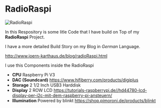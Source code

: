 # RadioRaspi

![RadioRaspi](http://www.joern-karthaus.de/blog/img/radio/radio7.jpg)

In this Respository is some litle Code that I have build on Top of my **RadioRaspi** 
Project.

I have a more detailed Build Story on my Blog in *German* Language.

http://www.joern-karthaus.de/blog/radioRaspi.html

I use this Components inside the RadioRaspi

* **CPU** Raspberry Pi V3
* **DAC (Soundcard)** https://www.hifiberry.com/products/digiplus
* **Storage** 2 1/2 Inch USB3 Harddisk
* **Display** 2 ROW LCD https://tutorials-raspberrypi.de//hd44780-lcd-display-per-i2c-mit-dem-raspberry-pi-ansteuern/
* **Illumination** Powered by blinkt https://shop.pimoroni.de/products/blinkt

